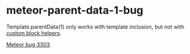 meteor-parent-data-1-bug
========================

Template.parentData(1) only works with template inclusion, but not with
[custom block helpers](https://github.com/meteor/meteor/blob/devel/packages/spacebars/README.md#custom-block-helpers).

[Meteor bug 3303](https://github.com/meteor/meteor/issues/3303).
